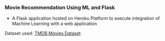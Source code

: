 ### **Movie Recommendation Using ML and Flask**

- A Flask application hosted on Heroku Platform to execute integration of Machine Learning with a web application 

Dataset used:
[TMDB Movies Dataset](https://www.kaggle.com/tmdb/tmdb-movie-metadata?select=tmdb_5000_movies.csv) 
